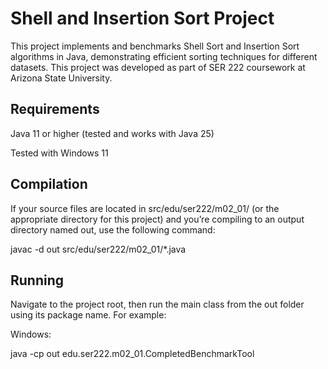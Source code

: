 # Shell and Insertion Sort Project

This project implements and benchmarks Shell Sort and Insertion Sort algorithms in Java, demonstrating efficient sorting techniques for different datasets. This project was developed as part of SER 222 coursework at Arizona State University.

## Requirements

Java 11 or higher (tested and works with Java 25)

Tested with Windows 11

## Compilation

If your source files are located in src/edu/ser222/m02_01/ (or the appropriate directory for this project) and you’re compiling to an output directory named out, use the following command:

javac -d out src/edu/ser222/m02_01/*.java

## Running

Navigate to the project root, then run the main class from the out folder using its package name. For example:

Windows:

java -cp out edu.ser222.m02_01.CompletedBenchmarkTool
